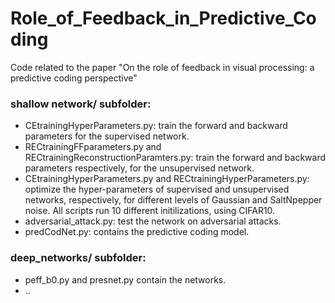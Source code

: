 # Role_of_Feedback_in_Predictive_Coding
Code related to the paper "On the role of feedback in visual processing: a predictive coding perspective"

### shallow network/ subfolder: 
- CEtrainingHyperParameters.py: train the forward and backward parameters for the supervised network. 
- RECtrainingFFparameters.py and RECtrainingReconstructionParamters.py: train the forward and backward parameters respectively, for the unsupervised network. 
- CEtrainingHyperParameters.py and RECtrainingHyperParameters.py: optimize the hyper-parameters of supervised and unsupervised networks, respectively, for different levels of Gaussian and SaltNpepper noise. All scripts run 10 different initilizations, using CIFAR10. 
- adversarial_attack.py: test the network on adversarial attacks. 
- predCodNet.py: contains the predictive coding model. 
 
### deep_networks/ subfolder: 
- peff_b0.py and presnet.py contain the networks. 
- ..
